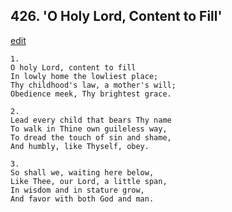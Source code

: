 
## 426.  'O Holy Lord, Content to Fill'
[edit](https://docs.google.com/document/d/1Z3HDlhIGFx1e-EKeOQT6SeTsQa-122dz/edit?mode=html)



    1.
    O holy Lord, content to fill 
    In lowly home the lowliest place; 
    Thy childhood's law, a mother's will; 
    Obedience meek, Thy brightest grace. 

    2.
    Lead every child that bears Thy name 
    To walk in Thine own guileless way, 
    To dread the touch of sin and shame, 
    And humbly, like Thyself, obey. 

    3.
    So shall we, waiting here below, 
    Like Thee, our Lord, a little span, 
    In wisdom and in stature grow, 
    And favor with both God and man.
